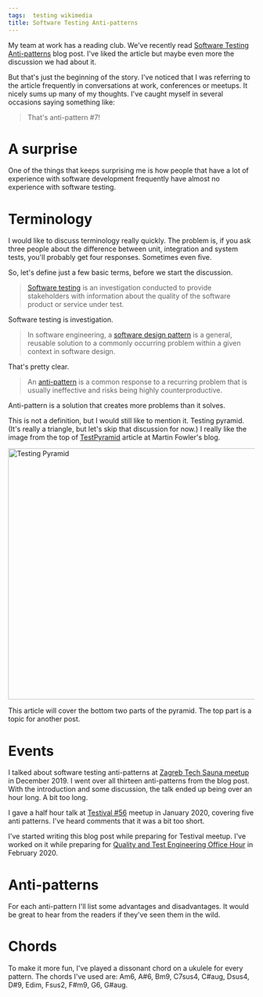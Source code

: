 ```yaml
---
tags:  testing wikimedia
title: Software Testing Anti-patterns
---
```

My team at work has a reading club. We've recently read [Software Testing Anti-patterns](http://blog.codepipes.com/testing/software-testing-antipatterns.html) blog post. I've liked the article but maybe even more the discussion we had about it.

But that's just the beginning of the story. I've noticed that I was referring to the article frequently in conversations at work, conferences or meetups. It nicely sums up many of my thoughts. I've caught myself in several occasions saying something like:

> That's anti-pattern #7!

# A surprise

One of the things that keeps surprising me is how people that have a lot of experience with software development frequently have almost no experience with software testing.

# Terminology

I would like to discuss terminology really quickly. The problem is, if you ask three people about the difference between unit, integration and system tests, you'll probably get four responses. Sometimes even five.

So, let's define just a few basic terms, before we start the discussion.

> [Software testing](https://en.wikipedia.org/wiki/Software_testing) is an investigation conducted to provide stakeholders with information about the quality of the software product or service under test.

Software testing is investigation.

> In software engineering, a [software design pattern](https://en.wikipedia.org/wiki/Software_design_pattern) is a general, reusable solution to a commonly occurring problem within a given context in software design.

That's pretty clear.

> An [anti-pattern](https://en.wikipedia.org/wiki/Anti-pattern) is a common response to a recurring problem that is usually ineffective and risks being highly counterproductive.

Anti-pattern is a solution that creates more problems than it solves.

This is not a definition, but I would still like to mention it. Testing pyramid. (It's really a triangle, but let's skip that discussion for now.) I really like the image from the top of [TestPyramid](https://martinfowler.com/bliki/TestPyramid.html) article at Martin Fowler's blog.

<a title="Abbe98, CC BY-SA 4.0 &lt;https://creativecommons.org/licenses/by-sa/4.0&gt;, via Wikimedia Commons" href="https://commons.wikimedia.org/wiki/File:Testing_Pyramid.svg"><img width="512" alt="Testing Pyramid" src="https://upload.wikimedia.org/wikipedia/commons/thumb/6/64/Testing_Pyramid.svg/512px-Testing_Pyramid.svg.png"></a>

This article will cover the bottom two parts of the pyramid. The top part is a topic for another post.

# Events

I talked about software testing anti-patterns at [Zagreb Tech Sauna meetup](/zagreb-tech-sauna) in December 2019. I went over all thirteen anti-patterns from the blog post. With the introduction and some discussion, the talk ended up being over an hour long. A bit too long.

I gave a half hour talk at [Testival #56](/testival-56) meetup in January 2020, covering five anti patterns. I've heard comments that it was a bit too short.

I've started writing this blog post while preparing for Testival meetup. I've worked on it while preparing for [Quality and Test Engineering Office Hour](https://lists.wikimedia.org/pipermail/wikitech-l/2020-February/093084.html) in February 2020.

# Anti-patterns

For each anti-pattern I'll list some advantages and disadvantages. It would be great to hear from the readers if they've seen them in the wild.

# Chords

To make it more fun, I've played a dissonant chord on a ukulele for every pattern. The chords I've used are: Am6, A#6, Bm9, C7sus4, C#aug, Dsus4, D#9, Edim, Fsus2, F#m9, G6, G#aug.